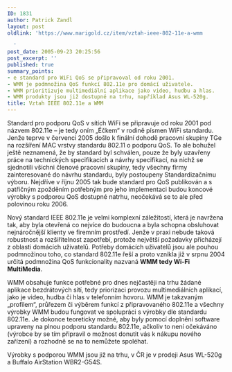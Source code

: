 ```yaml
---
ID: 1831
author: Patrick Zandl
layout: post
oldlink: 'https://www.marigold.cz/item/vztah-ieee-802-11e-a-wmm

  '
post_date: 2005-09-23 20:25:56
post_excerpt: ''
published: true
summary_points:
- e standard pro WiFi QoS se připravoval od roku 2001.
- WMM je podmnožina QoS funkcí 802.11e pro domácí uživatele.
- WMM prioritizuje multimediální aplikace jako video, hudbu a hlas.
- WMM produkty jsou již dostupné na trhu, například Asus WL-520g.
title: Vztah IEEE 802.11e a WMM
---
```


<p>Standard pro podporu QoS v sítích WiFi se připravuje od roku 2001 pod názvem 802.11e – je tedy oním „Éčkem“ v rodině písmen WiFi standardu. Jenže teprve v červenci 2005 došlo k finální dohodě pracovní skupiny TGe na rozšíření MAC vrstvy standardu 802.11 o podporu QoS. To ale bohužel ještě neznamená, že by standard byl schválen, pouze že byly uzavřeny práce na technických specifikacích a návrhy specifikací, na nichž se sjednotili všichni členové pracovní skupiny, tedy všechny firmy zainteresované do návrhu standardu, byly postoupeny Standardizačnímu výboru. Nejdříve v říjnu 2005 tak bude standard pro QoS publikován a s patřičným zpožděním potřebným pro jeho implementaci budou koncové výrobky s podporou QoS dostupné natrhu, neočekává se to ale před polovinou roku 2006. </p>

<p>Nový standard IEEE 802.11e je velmi komplexní záležitostí, která je navržena tak, aby byla otevřená co nejvíce do budoucna a byla schopna obsluhovat nejnáročnější klienty ve firemním prostředí. Jenže v praxi nebude taková robustnost a  rozšiřitelnost zapotřebí, protože největší požadavky přicházejí z oblasti domácích uživatelů. Potřeby domácích uživatelů jsou ale pouhou podmnožinou toho, co standard 802.11e řeší a proto vznikla již v srpnu 2004 určitá podmnožina QoS funkcionality nazvaná <strong>WMM tedy Wi-Fi MultiMedia</strong>. </p>

<p>WMM obsahuje funkce potřebné pro dnes nejčastěji na trhu žádané aplikace bezdrátových sítí, tedy priorizaci provozu multimediálních aplikací, jako je video, hudba či hlas v telefonním hovoru. WMM je takzvaným „profilem“, průřezem či výběrem funkcí z připravovaného 802.11e a všechny výrobky WMM budou fungovat ve spolupráci s výrobky dle standardu 802.11e. Je dokonce teoreticky možné, aby byly pomocí doplnění software upraveny na plnou podporu standardu 802.11e, ačkoliv to není očekáváno (výrobce by se tím připravil o možnost donutit vás k nákupu nového zařízení) a rozhodně se na to nemůžete spoléhat. </p>

<p>Výrobky s podporou WMM jsou již na trhu, v ČR je v prodeji Asus WL-520g a Buffalo AirStation WBR2-G54S.
</p>
